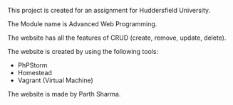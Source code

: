 This project is created for an assignment for Huddersfield University.

The Module name is Advanced Web Programming.

The website has all the features of CRUD (create, remove, update, delete).

The website is created by using the following tools:
 - PhPStorm
 - Homestead
 - Vagrant (Virtual Machine)

The website is made by Parth Sharma.   
